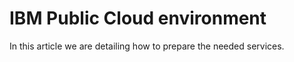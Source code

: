 # IBM Public Cloud environment

In this article we are detailing how to prepare the needed services.